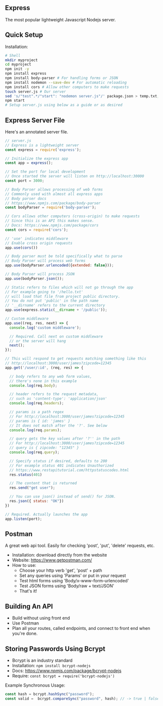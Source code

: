## Express
The most popular lightweight Javascript Nodejs server.

## Quick Setup
Installation:
```bash
# Shell
mkdir myproject
cd myproject
npm init -y
npm install express
npm install body-parser # For handling forms or JSON
npm install nodemon --save-dev # For automatic reloading
npm install cors # Allow other computers to make requests
touch server.js # Our server
sed 's/"test".*/"start": "nodemon server.js"/' package.json > temp.txt; mv temp.txt package.json
npm start
# Setup server.js using below as a guide or as desired
```


## Express Server File
Here's an annotated server file.
```js
// server.js
// Express is a lightweight server
const express = require('express');

// Initialize the express app
const app = express();

// Set the port for local development
// Once started the server will listen on http://localhost:30000
const port = 3000;

// Body Parser allows processing of web forms
// Commonly used with almost all express apps
// Body parser docs
// https://www.npmjs.com/package/body-parser
const bodyParser = require('body-parser');

// Cors allows other computers (cross-origin) to make requests
// Since this is an API this makes sense.
// Docs: https://www.npmjs.com/package/cors
const cors = require('cors');

// 'use' indicates middleware
// Enable cross origin requests
app.use(cors())

// Body parser must be told specifically what to parse
// Body Parser will process web forms
app.use(bodyParser.urlencoded({extended: false}));

// Body Parser will process JSON
app.use(bodyParser.json());

// Static refers to files which will not go through the app
// For example going to '/hello.txt'
// will load that file from project public directory.
// You do not put 'public' in the path name
// '__dirname' refers to the current directory
app.use(express.static(__dirname + '/public'));

// Custom middleware
app.use((req, res, next) => {
  console.log('custom middleware');

  // Required. Call next on custom middleware
  // or the server will hang
  next();
});

// This will respond to get requests matching something like this
// http://localhost:3000/user/james?zipcode=12345
app.get('/user/:id', (req, res) => {

  // body refers to any web form values,
  // there's none in this example
  console.log(req.body);

  // header refers to the request metadata,
  // such as 'content-type': 'application/json'
  console.log(req.headers);

  // params is a path regex
  // For http://localhost:3000/user/james?zipcode=12345
  // params is { id: 'james' }
  // It does not match after the '?'. See below
  console.log(req.params);

  // query gets the key values after '?'' in the path
  // For http://localhost:3000/user/james?zipcode=12345
  // query is { zipcode: "12345" }
  console.log(req.query);

  // Specify status if desired, defaults to 200
  // For example status 401 indicates Unauthorized
  // https://www.restapitutorial.com/httpstatuscodes.html
  res.status(401)

  // The content that is returned
  res.send("get user");

  // You can use json() instead of send() for JSON.
  res.json({ status: "OK"})
})

// Required. Actually launches the app
app.listen(port);
```

## Postman
A great web api tool. Easily for checking 'post', 'put', 'delete' requests, etc.

- Installation: download directly from the website
- Website: <https://www.getpostman.com/>
- How to use:
  - Choose your http verb 'get', 'post' + path
  - Set any queries using 'Params' or put in your request
  - Test html forms using 'Body/x-www-form-urlencoded'
  - Test JSON forms using 'Body/raw + text/JSON'
  - That's it!

## Building An API
- Build without using front end
- Use Postman
- Plan all your routes, called endpoints, and connect to front end when you're done.

## Storing Passwords Using Bcrypt
- Bcrypt is an industry standard
- Installation: `npm install bcrypt-nodejs`
- Docs: <https://www.npmjs.com/package/bcrypt-nodejs>
- Require: `const bcrypt = require('bcrypt-nodejs')`

Example Synchronous Usage:

```js
const hash = bcrypt.hashSync("password");
const valid =  bcrypt.compareSync("password", hash); // -> true | false
```
